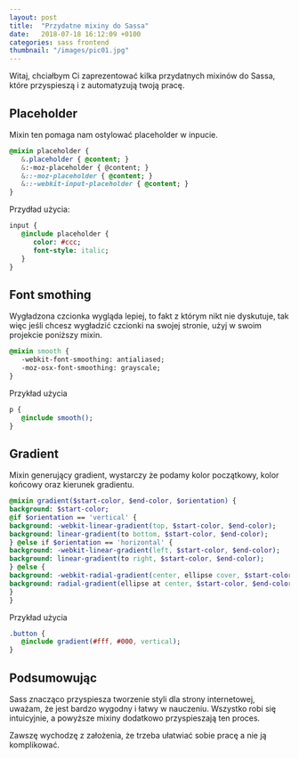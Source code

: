 ```yaml
---
layout: post
title:  "Przydatne mixiny do Sassa"
date:   2018-07-18 16:12:09 +0100
categories: sass frontend
thumbnail: "/images/pic01.jpg"
---
```


Witaj, chciałbym Ci zaprezentować kilka przydatnych mixinów do Sassa, które przyspieszą i z automatyzują twoją pracę.

## Placeholder

Mixin ten pomaga nam ostylować placeholder w inpucie.

```sass
@mixin placeholder {
   &.placeholder { @content; }
   &:-moz-placeholder { @content; }
   &::-moz-placeholder { @content; }
   &::-webkit-input-placeholder { @content; }
}
```
Przydład użycia:

```sass
input {
   @include placeholder {
      color: #ccc;
      font-style: italic;
   }
}
```

## Font smothing

Wygładzona czcionka wygląda lepiej, to fakt z którym nikt nie dyskutuje, tak więc jeśli chcesz wygładzić czcionki na swojej stronie, użyj w swoim projekcie poniższy mixin.

```sass
@mixin smooth {
   -webkit-font-smoothing: antialiased;
   -moz-osx-font-smoothing: grayscale;
}
```

Przykład użycia

```sass
p {
   @include smooth();
}
```

## Gradient

Mixin generujący gradient, wystarczy że podamy kolor początkowy, kolor końcowy oraz kierunek gradientu.

```sass
@mixin gradient($start-color, $end-color, $orientation) {
background: $start-color;
@if $orientation == 'vertical' {
background: -webkit-linear-gradient(top, $start-color, $end-color);
background: linear-gradient(to bottom, $start-color, $end-color);
} @else if $orientation == 'horizontal' {
background: -webkit-linear-gradient(left, $start-color, $end-color);
background: linear-gradient(to right, $start-color, $end-color);
} @else {
background: -webkit-radial-gradient(center, ellipse cover, $start-color, $end-color);
background: radial-gradient(ellipse at center, $start-color, $end-color);
}
}
``` 

Przykład użycia

```sass
.button {
   @include gradient(#fff, #000, vertical);
}
```

## Podsumowując

Sass znacząco przyspiesza tworzenie styli dla strony internetowej, uważam, że jest bardzo wygodny i łatwy w nauczeniu. Wszystko robi się intuicyjnie, a powyższe mixiny dodatkowo przyspieszają ten proces.

Zawszę wychodzę z założenia, że trzeba ułatwiać sobie pracę a nie ją komplikować.
